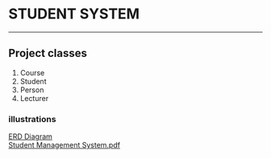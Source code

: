 # **STUDENT SYSTEM**
---------------------
## Project classes
1. Course
2. Student
3. Person
4. Lecturer  

### illustrations
[ERD Diagram](https://lucid.app/lucidchart/04c72c17-2680-48d5-a680-7a44cf323b94/edit?viewport_loc=-314%2C288%2C3286%2C1557%2C0_0&invitationId=inv_7303a025-4186-49ef-b3db-28419eca6af3)  
[Student Management System.pdf](https://github.com/Panther-12/studentManagementSystem/files/10831253/Student.Management.System.pdf)

